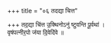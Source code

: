 +++
title = "०६ तदद्या चित्त"

+++
तद॒द्या चि॑त्त उ॒क्थिनोऽनु॑ ष्टुवन्ति पू॒र्वथा॑ ।  
वृष॑पत्नीर॒पो ज॑या दि॒वेदि॑वे ॥